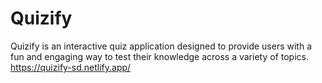 # Quizify
Quizify is an interactive quiz application designed to provide users with a fun and engaging way to test their knowledge across a variety of topics.
https://quizify-sd.netlify.app/
